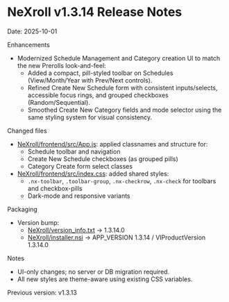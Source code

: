 # NeXroll v1.3.14 Release Notes

Date: 2025-10-01

Enhancements

- Modernized Schedule Management and Category creation UI to match the new Prerolls look-and-feel:
  - Added a compact, pill-styled toolbar on Schedules (View/Month/Year with Prev/Next controls).
  - Refined Create New Schedule form with consistent inputs/selects, accessible focus rings, and grouped checkboxes (Random/Sequential).
  - Smoothed Create New Category fields and mode selector using the same styling system for visual consistency.

Changed files

- [NeXroll/frontend/src/App.js](NeXroll/frontend/src/App.js): applied classnames and structure for:
  - Schedule toolbar and navigation
  - Create New Schedule checkboxes (as grouped pills)
  - Category Create form select classes
- [NeXroll/frontend/src/index.css](NeXroll/frontend/src/index.css): added shared styles:
  - `.nx-toolbar`, `.toolbar-group`, `.nx-checkrow`, `.nx-check` for toolbars and checkbox-pills
  - Dark-mode and responsive variants

Packaging

- Version bump:
  - [NeXroll/version_info.txt](NeXroll/version_info.txt) → 1.3.14.0
  - [NeXroll/installer.nsi](NeXroll/installer.nsi) → APP_VERSION 1.3.14 / VIProductVersion 1.3.14.0

Notes

- UI-only changes; no server or DB migration required.
- All new styles are theme-aware using existing CSS variables.

Previous version: v1.3.13